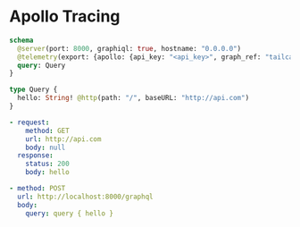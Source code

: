 # Apollo Tracing


```graphql @server
schema
  @server(port: 8000, graphiql: true, hostname: "0.0.0.0")
  @telemetry(export: {apollo: {api_key: "<api_key>", graph_ref: "tailcall-demo-3@current"}}) {
  query: Query
}

type Query {
  hello: String! @http(path: "/", baseURL: "http://api.com")
}
```


```yml @mock
- request:
    method: GET
    url: http://api.com
    body: null
  response:
    status: 200
    body: hello
```


```yml @assert
- method: POST
  url: http://localhost:8000/graphql
  body:
    query: query { hello }
```
